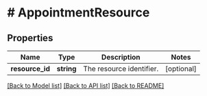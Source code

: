 # # AppointmentResource

## Properties

Name | Type | Description | Notes
------------ | ------------- | ------------- | -------------
**resource_id** | **string** | The resource identifier. | [optional]

[[Back to Model list]](../../README.md#models) [[Back to API list]](../../README.md#endpoints) [[Back to README]](../../README.md)
